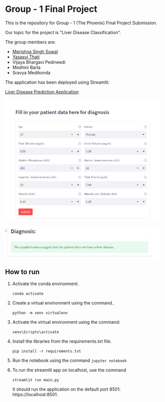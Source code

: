 # Group - 1 Final Project 

This is the repository for Group - 1 (The Phoenix) Final Project Submission.

Our topic for the project is "Liver Disease Classification".

The group members are:
- [Merishna Singh Suwal](https://www.linkedin.com/in/merishna-ss/)
- [Yasasvi Thati](https://www.linkedin.com/in/yasasvi-thati-27a3671a1/)
- Vijaya Bhargavi Pedineedi
- Medhini Barla
- Sravya Medikonda

The application has been deployed using Streamlit:

[Liver Disease Prediction Application](https://group-1-the-phoenix-project-group-1-main-anj10e.streamlit.app/)

![Image](data/sample1.png)

![Image2](data/sample2.png)

## How to run 

1. Activate the conda environment.

    ```conda activate```

2. Create a virtual environment using the command..

    ```python -m venv virtualenv```

3. Activate the virtual environment using the command:

    ```venv\Scripts\activate```

4. Install the libraries from the requirements.txt file.

    ```pip install -r requirements.txt```

5. Run the notebook using the command
    ```jupyter notebook```

6. To run the streamlit app on localhost, use the command

   ```streamlit run main.py```
   
   It should run the application on the default port 8501: https://localhost:8501.

